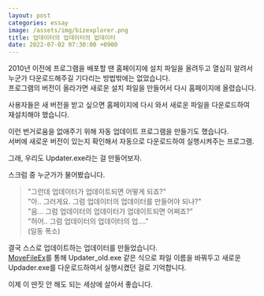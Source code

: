 ```yaml
---
layout: post
categories: essay
image: /assets/img/bizexplorer.png
title: 업데이터의 업데이터의 업데이터
date: 2022-07-02 07:30:00 +0900
---
```


2010년 이전에 프로그램을 배포할 땐 홈페이지에 설치 파일을 올려두고 열심히 알려서 누군가 다운로드해주길 기다리는 방법밖에는 없었습니다.  
프로그램의 버전이 올라가면 새로운 설치 파일을 만들어서 다시 홈페이지에 올렸습니다.

사용자들은 새 버전을 받고 싶으면 홈페이지에 다시 와서 새로운 파일을 다운로드하여 재설치해야 했습니다.

이런 번거로움을 없애주기 위해 자동 업데이트 프로그램을 만들기도 했습니다.  
서버에 새로운 버전이 있는지 확인해서 자동으로 다운로드하여 실행시켜주는 프로그램.

그래, 우리도 Updater.exe라는 걸 만들어보자.

스크럼 중 누군가가 물어봤습니다.  
>"그런데 업데이터가 업데이트되면 어떻게 되죠?"  
>"아.. 그러게요. 그럼 업데이터의 업데이터를 만들어야 되나?"  
>"음... 그럼 업데이터의 업데이터가 업데이트되면 어쩌죠?"  
>"허어.. 그럼 업데이터의 업데이터의 업...."  
>(일동 폭소)

결국 스스로 업데이트하는 업데이터를 만들었습니다.  
[MoveFileEx](/2011/07/17/%EC%95%8C%EC%95%84%EB%91%90%EB%A9%B4-%EC%9C%A0%EC%9A%A9%ED%95%9C-MoveFileEx-%ED%95%A8%EC%88%98%EC%9D%98-%ED%8E%9C%EB%94%A9-%EC%98%B5%EC%85%98.html)를 통해 Updater_old.exe 같은 식으로 파일 이름을 바꿔두고 새로운 Updader.exe를 다운로드하여서 실행시켰던 걸로 기억합니다.

이제 이 딴짓 안 해도 되는 세상에 살아서 좋습니다.